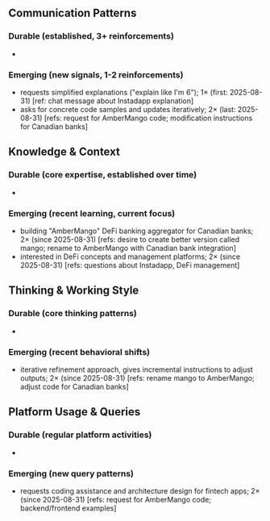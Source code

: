 ## Communication Patterns
### Durable (established, 3+ reinforcements)
- 

### Emerging (new signals, 1-2 reinforcements)
- requests simplified explanations ("explain like I'm 6"); 1× (first: 2025-08-31) [ref: chat message about Instadapp explanation]
- asks for concrete code samples and updates iteratively; 2× (last: 2025-08-31) [refs: request for AmberMango code; modification instructions for Canadian banks]

## Knowledge & Context
### Durable (core expertise, established over time)
-

### Emerging (recent learning, current focus)
- building "AmberMango" DeFi banking aggregator for Canadian banks; 2× (since 2025-08-31) [refs: desire to create better version called mango; rename to AmberMango with Canadian bank integration]
- interested in DeFi concepts and management platforms; 2× (since 2025-08-31) [refs: questions about Instadapp, DeFi management]

## Thinking & Working Style
### Durable (core thinking patterns)
-

### Emerging (recent behavioral shifts)
- iterative refinement approach, gives incremental instructions to adjust outputs; 2× (since 2025-08-31) [refs: rename mango to AmberMango; adjust code for Canadian banks]

## Platform Usage & Queries
### Durable (regular platform activities)
-

### Emerging (new query patterns)
- requests coding assistance and architecture design for fintech apps; 2× (since 2025-08-31) [refs: request for AmberMango code; backend/frontend examples]